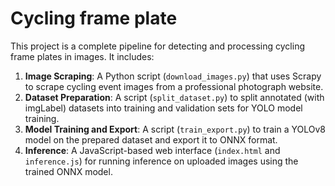 # Cycling frame plate

This project is a complete pipeline for detecting and processing cycling frame plates in images. It includes:

1. **Image Scraping**: A Python script (`download_images.py`) that uses Scrapy to scrape cycling event images from a professional photograph website.
2. **Dataset Preparation**: A script (`split_dataset.py`) to split annotated (with imgLabel) datasets into training and validation sets for YOLO model training.
3. **Model Training and Export**: A script (`train_export.py`) to train a YOLOv8 model on the prepared dataset and export it to ONNX format.
4. **Inference**: A JavaScript-based web interface (`index.html` and `inference.js`) for running inference on uploaded images using the trained ONNX model.

